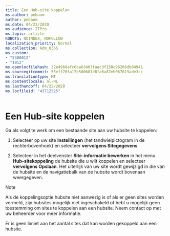 ```yaml
---
title: Een Hub-site koppelen
ms.author: pebaum
author: pebaum
ms.date: 04/21/2020
ms.audience: ITPro
ms.topic: article
ROBOTS: NOINDEX, NOFOLLOW
localization_priority: Normal
ms.collection: Adm_O365
ms.custom:
- "5300012"
- "1012"
ms.openlocfilehash: 32e49b8afc6ba63463faac3f258c96266db04941
ms.sourcegitcommit: 55eff703a17e500681d8fa6a87eb067019ade3cc
ms.translationtype: MT
ms.contentlocale: nl-NL
ms.lasthandoff: 04/22/2020
ms.locfileid: "43712525"
---
```

# <a name="associate-a-hub-site"></a>Een Hub-site koppelen

Ga als volgt te werk om een bestaande site aan uw hubsite te koppelen:
  
1. Selecteer op uw site **Instellingen** (het tandwielpictogram in de rechterbovenhoek) en selecteer **vervolgens Sitegegevens**.

2. Selecteer in het deelvenster **Site-informatie bewerken** in het menu **Hub-sitekoppeling** de hubsite die u wilt koppelen en selecteer **vervolgens Opslaan**. Het uiterlijk van uw site wordt gewijzigd in die van de hubsite en de navigatiebalk van de hubsite wordt bovenaan weergegeven.

 > [!Note]
>Als de koppelingsoptie hubsite niet aanwezig is of als er geen sites worden vermeld, zijn hubsites mogelijk niet ingeschakeld of hebt u mogelijk geen toestemming om sites te koppelen aan een hubsite. Neem contact op met uw beheerder voor meer informatie.
>
>Er is geen limiet aan het aantal sites dat kan worden gekoppeld aan een hubsite.
  